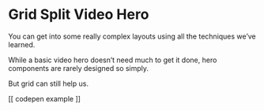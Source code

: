 # Grid Split Video Hero  
  
You can get into some really complex layouts using all the techniques we’ve learned.   
  
While a basic video hero doesn’t need much to get it done, hero components are rarely designed so simply.   
  
But grid can still help us.  
  
[[ codepen example ]]